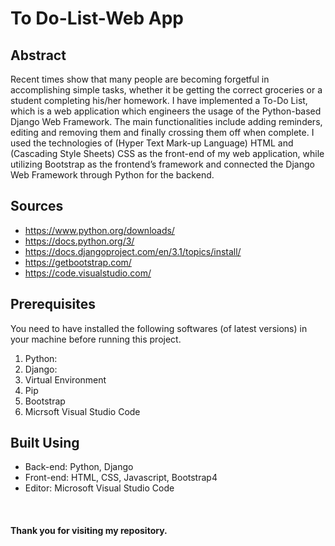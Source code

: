 # To Do-List-Web App 
## Abstract
Recent times show that many people are becoming forgetful in accomplishing simple tasks,
whether it be getting the correct groceries or a student completing his/her homework. I have
implemented a To-Do List, which is a web application which engineers the usage of the
Python-based Django Web Framework. The main functionalities include adding reminders,
editing and removing them and finally crossing them off when complete.
I used the technologies of (Hyper Text Mark-up Language) HTML and (Cascading Style
Sheets) CSS as the front-end of my web application, while utilizing Bootstrap as the frontend’s framework and connected the Django Web Framework through Python for the backend.

## Sources
* https://www.python.org/downloads/
* https://docs.python.org/3/
* https://docs.djangoproject.com/en/3.1/topics/install/
* https://getbootstrap.com/
* https://code.visualstudio.com/

## Prerequisites 
You need to have installed the following softwares (of latest versions) in your machine before running this project.
1. Python:  <br/>
2. Django:   <br/>
3. Virtual Environment <br/>
4. Pip <br/>
5. Bootstrap <br/>
6. Micrsoft Visual Studio Code

## Built Using
* Back-end: Python, Django
* Front-end: HTML, CSS, Javascript, Bootstrap4 
* Editor: Microsoft Visual Studio Code

<br/>

#### Thank you for visiting my repository.
